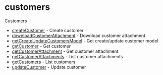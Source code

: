 # customers

Customers


* [createCustomer](createcustomer.md) - Create customer
* [downloadCustomerAttachment](downloadcustomerattachment.md) - Download customer attachment
* [getCreateUpdateCustomersModel](getcreateupdatecustomersmodel.md) - Get create/update customer model
* [getCustomer](getcustomer.md) - Get customer
* [getCustomerAttachment](getcustomerattachment.md) - Get customer attachment
* [getCustomerAttachments](getcustomerattachments.md) - List customer attachments
* [getCustomers](getcustomers.md) - List customers
* [updateCustomer](updatecustomer.md) - Update customer